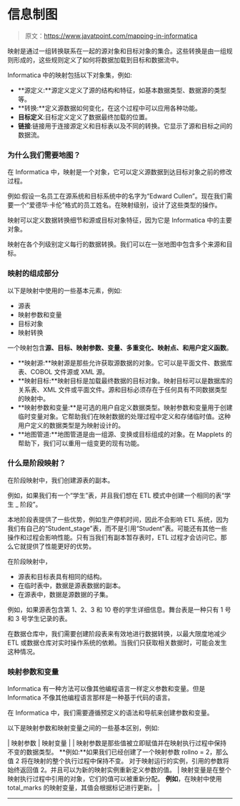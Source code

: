 # 信息制图

> 原文：<https://www.javatpoint.com/mapping-in-informatica>

映射是通过一组转换联系在一起的源对象和目标对象的集合。这些转换是由一组规则形成的，这些规则定义了如何将数据加载到目标和数据流中。

Informatica 中的映射包括以下对象集，例如:

*   **源定义:**源定义定义了源的结构和特征，如基本数据类型、数据源的类型等。
*   **转换:**定义源数据如何变化，在这个过程中可以应用各种功能。
*   **目标定义**:目标定义定义了数据最终加载的位置。
*   **链接**:链接用于连接源定义和目标表以及不同的转换。它显示了源和目标之间的数据流。

### 为什么我们需要地图？

在 Informatica 中，映射是一个对象，它可以定义源数据到达目标对象之前的修改过程。

例如:假设一名员工在源系统和目标系统中的名字为“Edward Cullen”。现在我们需要一个“爱德华·卡伦”格式的员工姓名。在映射级别，设计了这些类型的操作。

映射可以定义数据转换细节和源或目标对象特征，因为它是 Informatica 中的主要对象。

映射在各个列级别定义每行的数据转换。我们可以在一张地图中包含多个来源和目标。

### 映射的组成部分

以下是映射中使用的一些基本元素，例如:

*   源表
*   映射参数和变量
*   目标对象
*   映射转换

一个映射包含**源、目标、映射参数、变量、多重变化、映射点、**和**用户定义函数**。

*   **映射源:**映射源是那些允许获取源数据的对象。它可以是平面文件、数据库表、COBOL 文件源或 XML 源。
*   **映射目标:**映射目标是加载最终数据的目标对象。映射目标可以是数据库的关系表、XML 文件或平面文件。源和目标必须存在于任何具有不同数据类型的映射中。
*   **映射参数和变量:**是可选的用户自定义数据类型。映射参数和变量用于创建临时变量对象。它帮助我们在映射数据的处理过程中定义和存储临时值。这种用户定义的数据类型是为映射设计的。
*   **地图管道:**地图管道是由一组源、变换或目标组成的对象。在 Mapplets 的帮助下，我们可以重用一组变更的现有功能。

### 什么是阶段映射？

在阶段映射中，我们创建源表的副本。

例如，如果我们有一个“学生”表，并且我们想在 ETL 模式中创建一个相同的表“学生 _ 阶段”。

本地阶段表提供了一些优势，例如生产停机时间，因此不会影响 ETL 系统，因为我们有自己的“Student_stage”表，而不是引用“Student”表。可能还有其他一些操作和过程会影响性能。只有当我们有副本暂存表时，ETL 过程才会访问它。那么它就提供了性能更好的优势。

在阶段映射中，

*   源表和目标表具有相同的结构。
*   在临时表中，数据是源表数据的副本。
*   在源表中，数据是源数据的子集。

例如，如果源表包含第 1、2、3 和 10 卷的学生详细信息。舞台表是一种只有 1 号和 3 号学生记录的表。

在数据仓库中，我们需要创建阶段表来有效地进行数据转换，以最大限度地减少 ETL 或数据仓库对实时操作系统的依赖。当我们只获取相关数据时，可能会发生这种情况。

### 映射参数和变量

Informatica 有一种方法可以像其他编程语言一样定义参数和变量。但是 Informatica 不像其他编程语言那样是一种基于代码的语言。

在 Informatica 中，我们需要遵循预定义的语法和导航来创建参数和变量。

以下是映射参数和映射变量之间的一些基本区别，例如:

| 映射参数 | 映射变量 |
| 映射参数是那些值被立即赋值并在映射执行过程中保持不变的数据类型。
**例如:**如果我们已经创建了一个映射参数 rollno = 2，那么值 2 将在映射的整个执行过程中保持不变。
对于映射运行的实例，引用的参数将始终返回值 2。并且可以为新的映射实例重新定义参数的值。 | 映射变量是在整个映射执行过程中引用的对象，它们的值可以被重新分配。
**例如**，在映射中使用 total_marks 的映射变量，其值会根据标记进行更新。 |

* * *